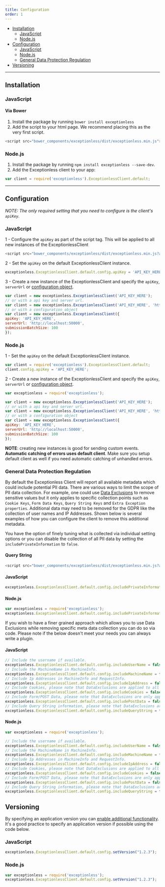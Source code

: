 ```yaml
---
title: Configuration
order: 1
---
```

* [Installation](#installation)
  * [JavaScript](#javascript)
  * [Node.js](#nodejs)
* [Configuration](#configuration)
  * [JavaScript](#javascript-1)
  * [Node.js](#nodejs-1)
  * [General Data Protection Regulation](#general-data-protection-regulation)
* [Versioning](#versioning)

***

## Installation

### JavaScript

#### Via Bower

1. Install the package by running `bower install exceptionless`
1. Add the script to your html page. We recommend placing this as the very first script.

```javascript
<script src="bower_components/exceptionless/dist/exceptionless.min.js"></script>
```

### Node.js

1. Install the package by running `npm install exceptionless --save-dev`. 
1. Add the Exceptionless client to your app:

```javascript
var client = require('exceptionless').ExceptionlessClient.default;
```

***

## Configuration

_NOTE: The only required setting that you need to configure is the client's `apiKey`._

### JavaScript

1 - Configure the `apiKey` as part of the script tag. This will be applied to all new instances of the ExceptionlessClient

```javascript
<script src="bower_components/exceptionless/dist/exceptionless.min.js?apiKey=API_KEY_HERE"></script>
```

2 - Set the `apiKey` on the default ExceptionlessClient instance.

```javascript
exceptionless.ExceptionlessClient.default.config.apiKey = 'API_KEY_HERE';
```

3 - Create a new instance of the ExceptionlessClient and specify the `apiKey`, `serverUrl` or [configuration object](https://github.com/exceptionless/Exceptionless.JavaScript/blob/master/src/configuration/IConfigurationSettings.ts).

```javascript
var client = new exceptionless.ExceptionlessClient('API_KEY_HERE');
// or with a api key and server url.
var client = new exceptionless.ExceptionlessClient('API_KEY_HERE', 'http://localhost:50000');
// or with a configuration object
var client = new exceptionless.ExceptionlessClient({
apiKey: 'API_KEY_HERE',
serverUrl: 'http://localhost:50000',
submissionBatchSize: 100
});
```

### Node.js

1 - Set the `apiKey` on the default ExceptionlessClient instance.

```javascript
var client = require('exceptionless').ExceptionlessClient.default;
client.config.apiKey = 'API_KEY_HERE';
```

2 - Create a new instance of the ExceptionlessClient and specify the `apiKey`, `serverUrl` or [configuration object](https://github.com/exceptionless/Exceptionless.JavaScript/blob/master/src/configuration/IConfigurationSettings.ts).

```javascript
var exceptionless = require('exceptionless');

var client = new exceptionless.ExceptionlessClient('API_KEY_HERE');
// or with a api key and server url.
var client = new exceptionless.ExceptionlessClient('API_KEY_HERE', 'http://localhost:50000');
// or with a configuration object
var client = new exceptionless.ExceptionlessClient({
apiKey: 'API_KEY_HERE',
serverUrl: 'http://localhost:50000',
submissionBatchSize: 100
});
```

**NOTE**: creating new instances is good for sending custom events. **Automatic catching of errors uses default client**. Make sure you setup default client as well if you need automatic catching of unhandled errors. 


### General Data Protection Regulation
By default the Exceptionless Client will report all available metadata which could include potential PII data. There are various ways to limit the scope of PII data collection. For example, one could use [Data Exclusions](https://github.com/exceptionless/Exceptionless/wiki/Security#data-exclusions) to remove sensitive values but it only applies to specific collection points such as `Cookie Keys`, `Form Data Keys`, `Query String Keys` and `Extra Exception properties`. Additional data may need to be removed for the GDPR like the collection of user names and IP Addresses. Shown below is several examples of how you can configure the client to remove this additional metadata.

You have the option of finely tuning what is collected via individual setting options or you can disable the collection of all PII data by setting the `includePrivateInformation` to `false`.

#### Query String
```javascript
<script src="bower_components/exceptionless/dist/exceptionless.min.js?apiKey=API_KEY_HERE& includePrivateInformation=false"></script>
```

#### JavaScript
```javascript
exceptionless.ExceptionlessClient.default.config.includePrivateInformation = false;
```

#### Node.js
```javascript
var exceptionless = require('exceptionless');
exceptionless.ExceptionlessClient.default.config.includePrivateInformation = false;
```

If you wish to have a finer grained approach which allows you to use Data Exclusions while removing specific meta data collection you can do so via code. Please note if the below doesn't meet your needs you can always write a plugin.

#### JavaScript
```javascript
// Include the username if available.
exceptionless.ExceptionlessClient.default.config.includeUserName = false;
// Include the MachineName in MachineInfo.
exceptionless.ExceptionlessClient.default.config.includeMachineName = false;
// Include Ip Addresses in MachineInfo and RequestInfo.
exceptionless.ExceptionlessClient.default.config.includeIpAddress = false;
// Include Cookies, please note that DataExclusions are applied to all Cookie keys when enabled.
exceptionless.ExceptionlessClient.default.config.includeCookies = false;
// Include Form/POST Data, please note that DataExclusions are only applied to Form data keys when enabled.
exceptionless.ExceptionlessClient.default.config.includePostData = false;
// Include Query String information, please note that DataExclusions are applied to all Query String keys when enabled.
exceptionless.ExceptionlessClient.default.config.includeQueryString = false;
```

#### Node.js
```javascript
var exceptionless = require('exceptionless');

// Include the username if available.
exceptionless.ExceptionlessClient.default.config.includeUserName = false;
// Include the MachineName in MachineInfo.
exceptionless.ExceptionlessClient.default.config.includeMachineName = false;
// Include Ip Addresses in MachineInfo and RequestInfo.
exceptionless.ExceptionlessClient.default.config.includeIpAddress = false;
// Include Cookies, please note that DataExclusions are applied to all Cookie keys when enabled.
exceptionless.ExceptionlessClient.default.config.includeCookies = false;
// Include Form/POST Data, please note that DataExclusions are only applied to Form data keys when enabled.
exceptionless.ExceptionlessClient.default.config.includePostData = false;
// Include Query String information, please note that DataExclusions are applied to all Query String keys when enabled.
exceptionless.ExceptionlessClient.default.config.includeQueryString = false;
```

## Versioning
By specifying an application version you can [enable additional functionality](https://github.com/exceptionless/Exceptionless/wiki/Versioning). It's a good practice to specify an application version if possible using the code below.

### JavaScript
```javascript
exceptionless.ExceptionlessClient.default.config.setVersion("1.2.3");
```

### Node.js
```javascript
var exceptionless = require('exceptionless');
exceptionless.ExceptionlessClient.default.config.setVersion("1.2.3");
```